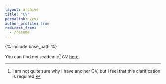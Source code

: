 ```yaml
---
layout: archive
title: "CV"
permalink: /cv/
author_profile: true
redirect_from:
  - /resume
---
```


{% include base_path %}

You can find my academic[^1] CV [here](https://drive.google.com/file/d/143m91Tp7gBc2YQWP8QLVrYbRxCOiuq9S/view?usp=sharing).

[^1]: I am not quite sure why [^2] I have another CV, but I feel that this clarification is required. 
[^2]: I am, yes, I know why, because apparently some of my other experiences aRe NoT rElEvAnT even though *what is relevance*.
